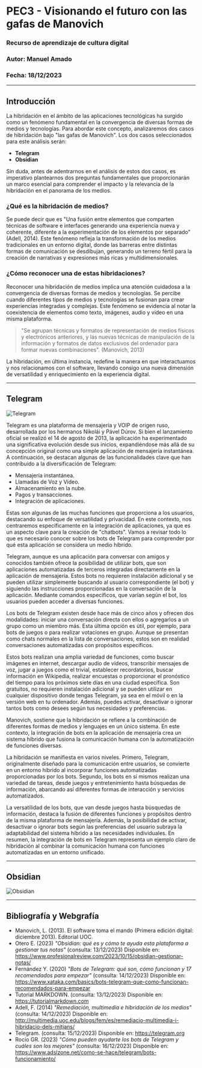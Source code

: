 # PEC3 - Visionando el futuro con las gafas de Manovich

### **Recurso de aprendizaje de cultura digital**

### Autor: **Manuel Amado**

### Fecha: **18/12/2023**

***
## Introducción

La hibridación en el ámbito de las aplicaciones tecnológicas ha surgido como un fenómeno fundamental en la convergencia de diversas formas de medios y tecnologías. Para abordar este concepto, analizaremos dos casos de hibridación bajo "las gafas de Manovich". Los dos casos seleccionados para este análisis serán:

- **Telegram**
- **Obsidian**

Sin duda, antes de adentrarnos en el análisis de estos dos casos, es imperativo plantearnos dos preguntas fundamentales que proporcionarán un marco esencial para comprender el impacto y la relevancia de la hibridación en el panorama de los medios.
### ¿Qué es la hibridación de medios?

Se puede decir que es "Una fusión entre elementos que comparten técnicas de software e interfaces generando una experiencia nueva y coherente, diferente a la experimentación de los elementos por separado" (Adell, 2014). Este fenómeno refleja la transformación de los medios tradicionales en un entorno digital, donde las barreras entre distintas formas de comunicación se desdibujan, generando un terreno fértil para la creación de narrativas y expresiones más ricas y multidimensionales.
### ¿Cómo reconocer una de estas hibridaciones?

Reconocer una hibridación de medios implica una atención cuidadosa a la convergencia de diversas formas de medios y tecnologías. Se percibe cuando diferentes tipos de medios y tecnologías se fusionan para crear experiencias integradas y complejas. Este fenómeno se evidencia al notar la coexistencia de elementos como texto, imágenes, audio y video en una misma plataforma. 

> "Se agrupan técnicas y formatos de representación de medios físicos y electrónicos anteriores, y las nuevas técnicas de manipulación de la información y formatos de datos exclusivos del ordenador para formar nuevas combinaciones". (Manovich, 2013)

La hibridación, en última instancia, redefine la manera en que interactuamos y nos relacionamos con el software, llevando consigo una nueva dimensión de versatilidad y enriquecimiento en la experiencia digital.

***
## Telegram
![Telegram](https://miracomosehace.com/wp-content/uploads/mch/id_988.jpg)

Telegram es una plataforma de mensajería y VOIP de origen ruso, desarrollada por los hermanos Nikolái y Pável Dúrov. Si bien el lanzamiento oficial se realizó el 14 de agosto de 2013, la aplicación ha experimentado una significativa evolución desde sus inicios, expandiéndose más allá de su concepción original como una simple aplicación de mensajería instantánea. A continuación, se destacan algunas de las funcionalidades clave que han contribuido a la diversificación de Telegram:
- Mensajería instantánea.
- Llamadas de Voz y Vídeo.
- Almacenamiento en la nube.
- Pagos y transacciones.
- Integración de aplicaciones.

Estas son algunas de las muchas funciones que proporciona a los usuarios, destacando su enfoque de versatilidad y privacidad. En este contexto, nos centraremos específicamente en la integración de aplicaciones, ya que es un aspecto clave para la creación de "chatbots". Vamos a revisar todo lo que es necesario conocer sobre los bots de Telegram para comprender por qué esta aplicación se considera un medio híbrido.

Telegram, aunque es una aplicación para conversar con amigos y conocidos también ofrece la posibilidad de utilizar bots, que son aplicaciones automatizadas de terceros integradas directamente en la aplicación de mensajería. Estos bots no requieren instalación adicional y se pueden utilizar simplemente buscando al usuario correspondiente (el bot) y siguiendo las instrucciones proporcionadas en la conversación de la aplicación. Mediante comandos específicos, que varían según el bot, los usuarios pueden acceder a diversas funciones.

Los bots de Telegram existen desde hace más de cinco años y ofrecen dos modalidades: iniciar una conversación directa con ellos o agregarlos a un grupo como un miembro más. Esta última opción es útil, por ejemplo, para bots de juegos o para realizar votaciones en grupo. Aunque se presentan como chats normales en la lista de conversaciones, estos son en realidad conversaciones automatizadas con propósitos específicos.

Estos bots realizan una amplia variedad de funciones, como buscar imágenes en internet, descargar audio de vídeos, transcribir mensajes de voz, jugar a juegos como el trivial, establecer recordatorios, buscar información en Wikipedia, realizar encuestas o proporcionar el pronóstico del tiempo para los próximos siete días en una ciudad específica. Son gratuitos, no requieren instalación adicional y se pueden utilizar en cualquier dispositivo donde tengas Telegram, ya sea en el móvil o en la versión web en tu ordenador. Además, puedes activar, desactivar o ignorar tantos bots como desees según tus necesidades y preferencias.

Manovich, sostiene que la hibridación se refiere a la combinación de diferentes formas de medios y lenguajes en un único sistema. En este contexto, la integración de bots en la aplicación de mensajería crea un sistema híbrido que fusiona la comunicación humana con la automatización de funciones diversas.

La hibridación se manifiesta en varios niveles. Primero, Telegram, originalmente diseñado para la comunicación entre usuarios, se convierte en un entorno híbrido al incorporar funciones automatizadas proporcionadas por los bots. Segundo, los bots en sí mismos realizan una variedad de tareas, desde juegos y entretenimiento hasta búsquedas de información, abarcando así diferentes formas de interacción y servicios automatizados.

La versatilidad de los bots, que van desde juegos hasta búsquedas de información, destaca la fusión de diferentes funciones y propósitos dentro de la misma plataforma de mensajería. Además, la posibilidad de activar, desactivar o ignorar bots según las preferencias del usuario subraya la adaptabilidad del sistema híbrido a las necesidades individuales. En resumen, la integración de bots en Telegram representa un ejemplo claro de hibridación al combinar la comunicación humana con funciones automatizadas en un entorno unificado.
***
## Obsidian
![Obsidian](https://obsidian.md/images/banner.png)



***
## Bibliografía y Webgrafía

- Manovich, L. (2013). El software toma el mando (Primera edición digital: diciembre 2013). Editorial UOC.
- Otero E. (2023) *"Obsidian: qué es y cómo te ayuda esta plataforma a gestionar tus notas"* (consulta: 13/12/2023) Disponible en: https://www.profesionalreview.com/2023/10/15/obsidian-gestionar-notas/
- Fernández Y. (2020) *"Bots de Telegram: qué son, cómo funcionan y 17 recomendados para empezar"* (consulta: 14/12/2023) Disponible en: https://www.xataka.com/basics/bots-telegram-que-como-funcionan-recomendados-para-empezar
- Tutorial MARKDOWN. (consulta: 13/12/2023) Disponible en: https://tutorialmarkdown.com
- Adell, F. (2014) *"Remediación, multimedia e hibridación de los medios"* (consulta: 14/12/2023) Disponible en: http://multimedia.uoc.edu/blogs/fem/es/remediacio-multimedia-i-hibridacio-dels-mitjans/
- Telegram. (consulta: 15/12/2023) Disponible en: https://telegram.org
- Rocio GR. (2023) *"Cómo pueden ayudarte los bots de Telegram y cuáles son los mejores"* (consulta: 16/12/2023) Disponible en: https://www.adslzone.net/como-se-hace/telegram/bots-funcionamiento/
